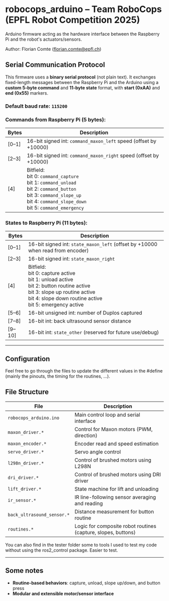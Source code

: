 # robocops_arduino – Team RoboCops (EPFL Robot Competition 2025)

Arduino firmware acting as the hardware interface between the Raspberry Pi and the robot's actuators/sensors.

Author: Florian Comte (florian.comte@epfl.ch)

## Serial Communication Protocol

This firmware uses a **binary serial protocol** (not plain text). It exchanges fixed-length messages between the Raspberry Pi and the Arduino using a **custom 5-byte command** and **11-byte state** format, with **start (0xAA)** and **end (0x55)** markers.

### Default baud rate: `115200`

### Commands from Raspberry Pi (5 bytes):

| Bytes | Description                                                                                                                                                                           |
| ----- | ------------------------------------------------------------------------------------------------------------------------------------------------------------------------------------- |
| [0–1] | 16-bit signed int: `command_maxon_left` speed (offset by +10000)                                                                                                                      |
| [2–3] | 16-bit signed int: `command_maxon_right` speed (offset by +10000)                                                                                                                     |
| [4]   | Bitfield:<br>bit 0: `command_capture`<br>bit 1: `command_unload`<br>bit 2: `command_button`<br>bit 3: `command_slope_up`<br>bit 4: `command_slope_down`<br>bit 5: `command_emergency` |

### States to Raspberry Pi (11 bytes):

| Bytes  | Description                                                                                                                                                                                 |
| ------ | ------------------------------------------------------------------------------------------------------------------------------------------------------------------------------------------- |
| [0–1]  | 16-bit signed int: `state_maxon_left` (offset by +10000 when read from encoder)                                                                                                             |
| [2–3]  | 16-bit signed int: `state_maxon_right`                                                                                                                                                      |
| [4]    | Bitfield:<br>bit 0: capture active<br>bit 1: unload active<br>bit 2: button routine active<br>bit 3: slope up routine active<br>bit 4: slope down routine active<br>bit 5: emergency active |
| [5–6]  | 16-bit unsigned int: number of Duplos captured                                                                                                                                              |
| [7–8]  | 16-bit int: back ultrasound sensor distance                                                                                                                                                 |
| [9–10] | 16-bit int: `state_other` (reserved for future use/debug)                                                                                                                                   |

---

## Configuration

Feel free to go through the files to update the different values in the #define (mainly the pinouts, the timing for the routines, ...).

## File Structure

| File                       | Description                                                   |
| -------------------------- | ------------------------------------------------------------- |
| `robocops_arduino.ino`     | Main control loop and serial interface                        |
| `maxon_driver.*`           | Control for Maxon motors (PWM, direction)                     |
| `maxon_encoder.*`          | Encoder read and speed estimation                             |
| `servo_driver.*`           | Servo angle control                                           |
| `l298n_driver.*`           | Control of brushed motors using L298N                         |
| `dri_driver.*`             | Control of brushed motors using DRI driver                    |
| `lift_driver.*`            | State machine for lift and unloading                          |
| `ir_sensor.*`              | IR line-following sensor averaging and reading                |
| `back_ultrasound_sensor.*` | Distance measurement for button routine                       |
| `routines.*`               | Logic for composite robot routines (capture, slopes, buttons) |

You can also find in the tester folder some to tools I used to test my code without using the ros2_control package. Easier to test.

---

## Some notes

- **Routine-based behaviors**: capture, unload, slope up/down, and button press
- **Modular and extensible motor/sensor interface**
